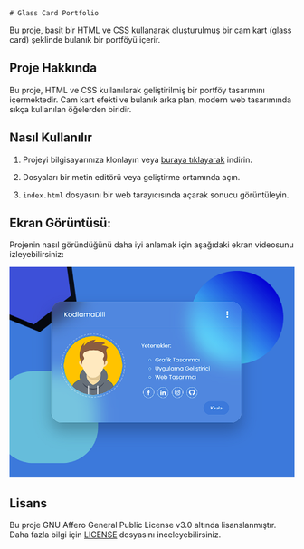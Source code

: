     # Glass Card Portfolio

Bu proje, basit bir HTML ve CSS kullanarak oluşturulmuş bir cam kart (glass card) şeklinde bulanık bir portföyü içerir.

## Proje Hakkında

Bu proje, HTML ve CSS kullanılarak geliştirilmiş bir portföy tasarımını içermektedir. Cam kart efekti ve bulanık arka plan, modern web tasarımında sıkça kullanılan öğelerden biridir.

## Nasıl Kullanılır

1. Projeyi bilgisayarınıza klonlayın veya [buraya tıklayarak](https://github.com/randyisback/glass-card-portfolio/archive/refs/heads/main.zip) indirin.
   
2. Dosyaları bir metin editörü veya geliştirme ortamında açın.
   
3. `index.html` dosyasını bir web tarayıcısında açarak sonucu görüntüleyin.

## Ekran Görüntüsü:

Projenin nasıl göründüğünü daha iyi anlamak için aşağıdaki ekran videosunu izleyebilirsiniz:

[![Glass Card Portfolio Video](images/video_thumbnail.png)](https://streamable.com/fdq40a)

## Lisans

Bu proje GNU Affero General Public License v3.0 altında lisanslanmıştır. Daha fazla bilgi için [LICENSE](LICENSE) dosyasını inceleyebilirsiniz.
